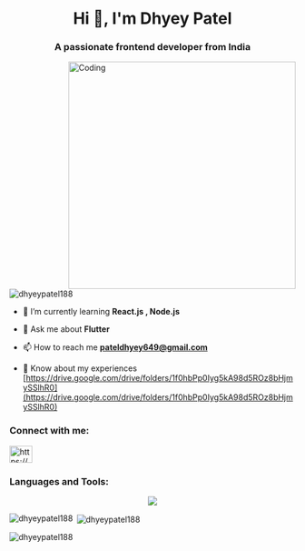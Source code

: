 <h1 align="center">Hi 👋, I'm Dhyey Patel</h1>
<h3 align="center">A passionate frontend developer from India</h3>
<img align="right" alt="Coding" width="400" src="https://media1.giphy.com/media/v1.Y2lkPTc5MGI3NjExbnMzZGo3dnh5aHV0dDY5aHk5MHd2OXRoMTYxN2lzNXozaXBjN2QzNCZlcD12MV9pbnRlcm5hbF9naWZfYnlfaWQmY3Q9Zw/qgQUggAC3Pfv687qPC/giphy.gif">

<p align="left"> <img src="https://komarev.com/ghpvc/?username=dhyeypatel188&label=Profile%20views&color=0e75b6&style=flat" alt="dhyeypatel188" /> </p>

- 🌱 I’m currently learning **React.js , Node.js**

- 💬 Ask me about **Flutter**

- 📫 How to reach me **pateldhyey649@gmail.com**

- 📄 Know about my experiences [https://drive.google.com/drive/folders/1f0hbPp0Iyg5kA98d5ROz8bHjmySSlhR0](https://drive.google.com/drive/folders/1f0hbPp0Iyg5kA98d5ROz8bHjmySSlhR0)

<h3 align="left">Connect with me:</h3>
<p align="left">
<a href="https://linkedin.com/in/https://www.linkedin.com/in/dhyey-patel-3202a922a/" target="blank"><img align="center" src="https://raw.githubusercontent.com/rahuldkjain/github-profile-readme-generator/master/src/images/icons/Social/linked-in-alt.svg" alt="https://www.linkedin.com/in/dhyey-patel-3202a922a/" height="30" width="40" /></a>
</p>

<h3 align="left">Languages and Tools:</h3>
<p align="center">
  <a href="https://skillicons.dev">
    <img src="https://skillicons.dev/icons?i=c,javascript,python,git,java,react,html,css,redux,tailwind,nodejs,androidstudio,flutter,dart,mongodb,firebase,figma,postman" />
    
  </a>
</p>

<p><img align="left" src="https://github-readme-stats.vercel.app/api/top-langs?username=dhyeypatel188&show_icons=true&locale=en&layout=compact" alt="dhyeypatel188" /></p>

<p>&nbsp;<img align="center" src="https://github-readme-stats.vercel.app/api?username=dhyeypatel188&show_icons=true&locale=en" alt="dhyeypatel188" /></p>

<p><img align="center" src="https://github-readme-streak-stats.herokuapp.com/?user=dhyeypatel188&" alt="dhyeypatel188" /></p>
